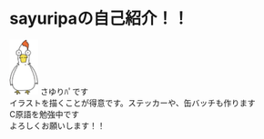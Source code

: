 # sayuripaの自己紹介！！
 <img src="simosawa.jpg" width="10%"/>
さゆりﾊﾟです
<br>
イラストを描くことが得意です。ステッカーや、缶バッチも作ります
<br>
C原語を勉強中です
<br>
よろしくお願いします！！


